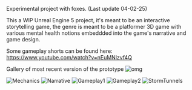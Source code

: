 Experimental project with foxes. (Last update 04-02-25)

This a WIP Unreal Engine 5 project, it's meant to be an interactive storytelling game, the genre is meant to be a platformer 3D game with various mental health notions embeddded into the game's narrative and game design.

Some gameplay shorts can be found here: https://www.youtube.com/watch?v=nEuMNlzvf4Q

Gallery of most recent version of the prototype
![omg](https://github.com/user-attachments/assets/df981ddf-9271-4425-acde-6250e17c64ba)


![Mechanics](https://github.com/user-attachments/assets/4d828a13-fbf3-4a58-a6f5-4aa9ddb829b7)
![Narrative](https://github.com/user-attachments/assets/0e3e378b-75cc-4ca6-890e-43f24326938c)
![Gameplay1](https://github.com/user-attachments/assets/d6616501-f41f-4ee8-b1d0-5aed70c4d4a1)
![Gameplay2](https://github.com/user-attachments/assets/52cabb4e-0313-477d-83a1-3b586b3622bc)
![StormTunnels](https://github.com/user-attachments/assets/ec2ea4ba-13cc-4268-8206-8ecada0b4c86)
